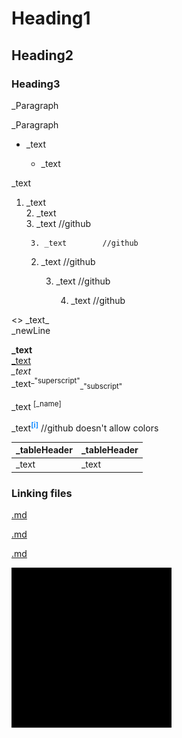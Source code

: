 # Heading1

## Heading2

### Heading3

_Paragraph

_Paragraph

* _text

    * _text

_text
1. _text  
	2. _text  
		3. _text		//github

		3. _text		//github

	2. _text		//github

		3. _text		//github

			4. _text		//github

\<\> \_text\_  
_newLine

**_text**  
<u>_text</u>  
*_text*  
\_text<sup>\_"superscript"</sup><sub>\_"subscript"</sub>  

_text <sup><span
	 title="_text">[_name]</span></sup>

_text<sup
	 title="_text" style="color:dodgerBlue;"><b>[i]</b></sup>		//github doesn't allow colors

<!--_textOfTheComment>>-->
[comment]: _wordOfTheComment

|_tableHeader   |_tableHeader   |
|---            |---            |
|_text          |_text          |

### Linking files

[.md](../../assets/github_b/add.md)

[.md](..\\..\\assets\\github_b\\add.md)

[.md](..//..//assets//github_b//add.md)

![pi](../../assets/github_b/co_dw_256x256.png)
